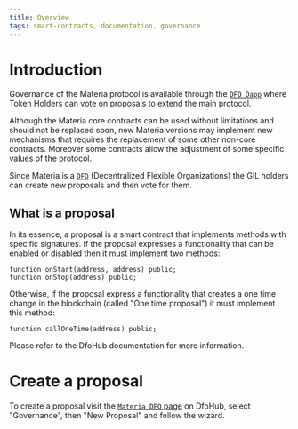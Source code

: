 ```yaml
---
title: Overview
tags: smart-contracts, documentation, governance
---
```


# Introduction

Governance of the Materia protocol is available through the [`DFO Dapp`](https://dapp.dfohub.com/?addr=0xf056aE03Cf991e4587Da458B2c85e9a353684B3a) where Token Holders can vote on proposals to extend the main protocol.

Although the Materia core contracts can be used without limitations and should not be replaced soon, new Materia versions may implement new mechanisms that requires the replacement of some other non-core contracts.
Moreover some contracts allow the adjustment of some specific values of the protocol.

Since Materia is a [`DFO`](https://www.dfohub.com/) (Decentralized Flexible Organizations) the GIL holders can create new proposals and then vote for them.

## What is a proposal

In its essence, a proposal is a smart contract that implements methods with specific signatures.
If the proposal expresses a functionality that can be enabled or disabled then it must implement two methods:

```solidity
function onStart(address, address) public;
function onStop(address) public;
```

Otherwise, if the proposal express a functionality that creates a one time change in the blockchain (called "One time proposal") it must implement this method:

```solidity
function callOneTime(address) public;
```

Please refer to the DfoHub documentation for more information.


# Create a proposal

To create a proposal visit the [`Materia DFO` page](https://dapp.dfohub.com/?addr=0xabc) on DfoHub, select "Governance", then "New Proposal" and follow the wizard.
